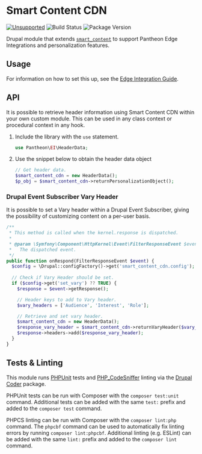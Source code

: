 # Smart Content CDN

[![Unsupported](https://img.shields.io/badge/pantheon-unsupported-yellow?logo=pantheon&color=FFDC28)](https://github.com/topics/unsupported?q=org%3Apantheon-systems "Unsupported, e.g. a tool we are actively using internally and are making available, but do not promise to support") ![Build Status](https://github.com/pantheon-systems/smart_content_cdn/actions/workflows/main.yml/badge.svg) ![Package Version](https://img.shields.io/packagist/v/pantheon-systems/smart_content_cdn)

Drupal module that extends [`smart_content`](https://www.drupal.org/project/smart_content) to support Pantheon Edge Integrations and personalization features.

## Usage

For information on how to set this up, see the [Edge Integration Guide](https://pantheon.io/docs/guides/edge-integrations).

## API

It is possible to retrieve header information using Smart Content CDN within your own custom module. This can be used in any class context or procedural context in any hook.

1. Include the library with the `use` statement.
    ``` php
    use Pantheon\EI\HeaderData;
    ```
1. Use the snippet below to obtain the header data object
    ``` php
    // Get header data.
    $smart_content_cdn = new HeaderData();
    $p_obj = $smart_content_cdn->returnPersonalizationObject();
    ```

### Drupal Event Subscriber Vary Header

It is possible to set a Vary header within a Drupal Event Subscriber, giving the possibility of customizing content on a per-user basis.

``` php
/**
 * This method is called when the kernel.response is dispatched.
 *
 * @param \Symfony\Component\HttpKernel\Event\FilterResponseEvent $event
 *   The dispatched event.
 */
public function onRespond(FilterResponseEvent $event) {
  $config = \Drupal::configFactory()->get('smart_content_cdn.config');
  
  // Check if Vary Header should be set.
  if ($config->get('set_vary') ?? TRUE) {
    $response = $event->getResponse();

    // Header keys to add to Vary header.
    $vary_headers = ['Audience', 'Interest', 'Role'];

    // Retrieve and set vary header.
    $smart_content_cdn = new HeaderData();
    $response_vary_header = $smart_content_cdn->returnVaryHeader($vary_headers);
    $response->headers->add($response_vary_header);
  }
}
```

## Tests & Linting

This module runs [PHPUnit](https://phpunit.de/) tests and [PHP_CodeSniffer](https://phpcs.de/) linting via the [Drupal Coder](https://www.drupal.org/project/coder) package.

PHPUnit tests can be run with Composer with the `composer test:unit` command. Additional tests can be added with the same `test:` prefix and added to the `composer test` command.

PHPCS linting can be run with Composer with the `composer lint:php` command. The `phpcbf` command can be used to automatically fix linting errors by running `composer lint:phpcbf`. Additional linting (e.g. ESLint) can be added with the same `lint:` prefix and added to the `composer lint` command.
